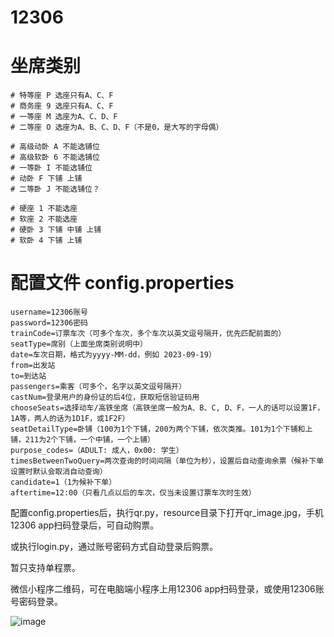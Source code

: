 # 12306
# 坐席类别
    # 特等座 P 选座只有A、C、F
    # 商务座 9 选座只有A、C、F
    # 一等座 M 选座为A、C、D、F
    # 二等座 O 选座为A、B、C、D、F（不是0，是大写的字母偶）

    # 高级动卧 A 不能选铺位
    # 高级软卧 6 不能选铺位
    # 一等卧 I 不能选铺位
    # 动卧 F 下铺 上铺
    # 二等卧 J 不能选铺位？

    # 硬座 1 不能选座
    # 软座 2 不能选座
    # 硬卧 3 下铺 中铺 上铺
    # 软卧 4 下铺 上铺
    
# 配置文件 config.properties
```
username=12306账号
password=12306密码
trainCode=订票车次（可多个车次，多个车次以英文逗号隔开，优先匹配前面的）
seatType=席别（上面坐席类别说明中）
date=车次日期，格式为yyyy-MM-dd，例如 2023-09-19）
from=出发站
to=到达站
passengers=乘客（可多个，名字以英文逗号隔开）
castNum=登录用户的身份证的后4位，获取短信验证码用
chooseSeats=选择动车/高铁坐席（高铁坐席一般为A、B、C, D、F，一人的话可以设置1F，1A等，两人的话为1D1F，或1F2F）
seatDetailType=卧铺（100为1个下铺，200为两个下铺，依次类推。101为1个下铺和上铺，211为2个下铺，一个中铺，一个上铺）
purpose_codes=（ADULT: 成人，0x00: 学生）
timesBetweenTwoQuery=两次查询的时间间隔（单位为秒），设置后自动查询余票（候补下单设置时默认会取消自动查询）
candidate=1（1为候补下单）
aftertime=12:00（只看几点以后的车次，仅当未设置订票车次时生效）
```
配置config.properties后，执行qr.py，resource目录下打开qr_image.jpg，手机12306 app扫码登录后，可自动购票。  

或执行login.py，通过账号密码方式自动登录后购票。

暂只支持单程票。

[//]: # (查询余票时，学生票purpose_codes为0x00，成人为ADULT)

微信小程序二维码，可在电脑端小程序上用12306 app扫码登录，或使用12306账号密码登录。


![image](https://github.com/johnshazhu/12306/assets/4417559/bf99a7f0-e049-4306-b5ff-a3d30ac204a0)


[//]: # ()
[//]: # (passengerInfo_js.js中调用n&#40;&#41;来获取encryptedData)

[//]: # (```)

[//]: # (    function n&#40;&#41; {)

[//]: # (        var x = "";)

[//]: # (        try {)

[//]: # (            x = window.json_ua.toString&#40;&#41;)

[//]: # (        } catch &#40;y&#41; {)

[//]: # (            x = "")

[//]: # (        })

[//]: # (        return x)

[//]: # (    })

[//]: # (```)

[//]: # ()
[//]: # (suite1608722853171.js中获取encryptedData的大致流程)

[//]: # ()
[//]: # (```)

[//]: # (Wa - Os - je - Rc - Ac - hs - Ce - Q - gc&#40;19&#41; - Or&#40;0&#41; c981-- 循环 981 = c0 - Or&#40;19&#41;)

[//]: # ()
[//]: # (Or&#40;19&#41; - ob - Be - $e - Ie - Oe - xe - Cs - Vc - mc - C - Xc - Kc - R - jc&#40;0&#41; - 981 = c3 - ba&#40;1&#41;)

[//]: # ()
[//]: # (ba&#40;1&#41; - ab - Rs&#40;0&#41; - 981 = c4 --- c979 > c974.length - Sa&#40;0&#41;)

[//]: # ()
[//]: # (Sa&#40;0&#41; - Qc - Ze&#40;0&#41; - 981-- Rs&#40;6&#41;)

[//]: # ()
[//]: # (Ze&#40;11&#41; - Ks - Nc - k&#40;0&#41; 14 c981 = c9 - k&#40;15&#41;判断c981 是否大于0 981 == 0时Sr&#40;10&#41;  19 - vc&#40;0&#41;)

[//]: # ()
[//]: # (vc&#40;0&#41; - Hc - Se - rb - Sr&#40;0&#41; 9 981-- k&#40;15&#41;)

[//]: # ()
[//]: # (Sr&#40;10&#41; - se&#40;0&#41; - Ja&#40;0&#41; - Z - fs - ua - fa&#40;17&#41; - ma&#40;0&#41; - Oc - Ls&#40;2&#41; c981-- fa&#40;0&#41; ---循环（ma, Oc, Ls&#41;)

[//]: # ()
[//]: # (fa&#40;6&#41; -- c981.length == 0时Ls&#40;3&#41;)

[//]: # ()
[//]: # (Ls&#40;3&#41; - W&#40;0&#41; - la - ks - Ge - Ys - ja)

[//]: # (```)
